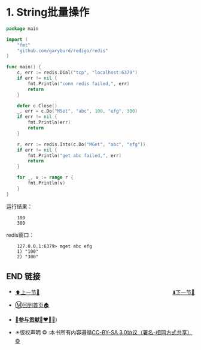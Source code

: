 # 1. String批量操作

```go
package main

import (
    "fmt"
    "github.com/garyburd/redigo/redis"
)

func main() {
    c, err := redis.Dial("tcp", "localhost:6379")
    if err != nil {
        fmt.Println("conn redis failed,", err)
        return
    }

    defer c.Close()
    _, err = c.Do("MSet", "abc", 100, "efg", 300)
    if err != nil {
        fmt.Println(err)
        return
    }

    r, err := redis.Ints(c.Do("MGet", "abc", "efg"))
    if err != nil {
        fmt.Println("get abc failed,", err)
        return
    }

    for _, v := range r {
        fmt.Println(v)
    }
}
```

运行结果：

```
    100
    300
```

redis窗口：

```
    127.0.0.1:6379> mget abc efg
    1) "100"
    2) "300"
```

## END 链接
<ul><li><div><a href = '28.md' style='float:left'>⬆️上一节🔗</a><a href = '30.md' style='float: right'>⬇️下一节🔗</a></div></li></ul>

+ [Ⓜ️回到首页🏠](../README.md)

+ [**🫵参与贡献💞❤️‍🔥💖**](https://nsddd.top/archives/contributors))

+ ✴️版权声明 &copy; :本书所有内容遵循[CC-BY-SA 3.0协议（署名-相同方式共享）&copy;](http://zh.wikipedia.org/wiki/Wikipedia:CC-by-sa-3.0协议文本) 

